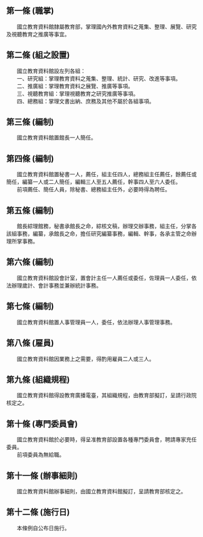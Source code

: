 第一條 (職掌)
-------------
　　國立教育資料館隸屬教育部，掌理國內外教育資料之蒐集、整理、展覽、研究及視聽教育之推廣等事宜。  


第二條 (組之設置)
-----------------
　　國立教育資料館設左列各組：  
　　一、研究組：掌理教育資料之蒐集、整理、統計、研究、改進等事項。  
　　二、推廣組：掌理教育資料之展覽、推廣等事項。  
　　三、視聽教育組：掌理視聽教育之研究推廣等事項。  
　　四、總務組：掌理文書出納、庶務及其他不屬於各組事項。  


第三條 (編制)
-------------
　　國立教育資料館置館長一人簡任。  


第四條 (編制)
-------------
　　國立教育資料館置秘書一人，薦任，組主任四人，總務組主任薦任，餘薦任或簡任，編纂一人或二人簡任，編輯三人至五人薦任，幹事四人至六人委任。  
　　前項薦任、簡任人員，除秘書、總務組主任外，必要時得為聘任。  


第五條 (編制)
-------------
　　館長綜理館務，秘書承館長之命，綜核文稿，辦理交辦事務，組主任，分掌各該組事務，編纂，承館長之命，擔任研究編纂事務，編輯、幹事，各承主管之命辦理所掌事務。  


第六條 (編制)
-------------
　　國立教育資料館設會計室，置會計主任一人薦任或委任，佐理員一人委任，依法辦理歲計、會計事務並兼辦統計事務。  


第七條 (編制)
-------------
　　國立教育資料館置人事管理員一人，委任，依法辦理人事管理事務。  


第八條 (雇員)
-------------
　　國立教育資料館因業務上之需要，得酌用雇員二人或三人。  


第九條 (組織規程)
-----------------
　　國立教育資料館得設教育廣播電臺，其組織規程，由教育部擬訂，呈請行政院核定之。  


第十條 (專門委員會)
-------------------
　　國立教育資料館於必要時，得呈准教育部設置各種專門委員會，聘請專家充任委員。  
　　前項委員為無給職。  


第十一條 (辦事細則)
-------------------
　　國立教育資料館辦事細則，由國立教育資料館擬訂，呈請教育部核定之。  


第十二條 (施行日)
-----------------
　　本條例自公布日施行。